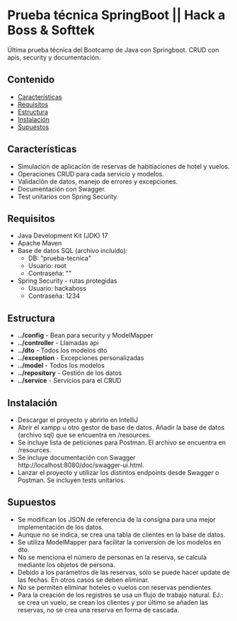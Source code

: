 # Prueba técnica SpringBoot || Hack a Boss & Softtek

Última prueba técnica del Bootcamp de Java con Springboot. CRUD con apis, security y documentación.

## Contenido

- [Características](#características)
- [Requisitos](#requisitos)
- [Estructura](#estructura)
- [Instalación](#instalación)
- [Supuestos](#supuestos)

## Características

- Simulación de aplicación de reservas de habitiaciones de hotel y vuelos.
- Operaciones CRUD para cada servicio y modelos.
- Validación de datos, manejo de errores y excepciones.
- Documentación con Swagger.
- Test unitarios con Spring Security.


## Requisitos

- Java Development Kit (JDK) 17
- Apache Maven
- Base de datos SQL (archivo incluído):
    * DB: "prueba-tecnica"
    * Usuario: root
    * Contraseña: ""
- Spring Security - rutas protegidas
    * Usuario: hackaboss
    * Contraseña: 1234

## Estructura

- **../config** - Bean para security y ModelMapper
- **../controller** - Llamadas api
- **../dto** - Todos los modelos dto
- **../exception** - Excepciones personalizadas
- **../model** - Todos los modelos
- **../repository** - Gestión de los datos
- **../service** - Servicios para el CRUD

## Instalación

- Descargar el proyecto y abrirlo en IntelliJ
- Abrir el xampp u otro gestor de base de datos. Añadir la base de datos (archivo sql) que se encuentra en /resources.
- Se incluye lista de peticiones para Postman. El archivo se encuentra en /resources.
- Se incluye documentación con Swagger http://localhost:8080/doc/swagger-ui.html.
- Lanzar el proyecto y utilizar los distintos endpoints desde Swagger o Postman. Se incluyen tests unitarios.


## Supuestos
- Se modifican los JSON de referencia de la consigna para una mejor implementación de los datos.
- Aunque no se indica, se crea una tabla de clientes en la base de datos.
- Se utiliza ModelMapper para facilitar la conversion de los modelos en dto.
- No se menciona el número de personas en la reserva, se calcula mediante los objetos de persona.
- Debido a los parámetros de las reservas, sólo se puede hacer update de las fechas. En otros casos se deben eliminar.
- No se permiten eliminar hoteles o vuelos con reservas pendientes.
- Para la creación de los registros se usa un flujo de trabajo natural. EJ.: se crea un vuelo, se crean los clientes y por último se añaden las reservas, no se crea una reserva en forma de cascada.
